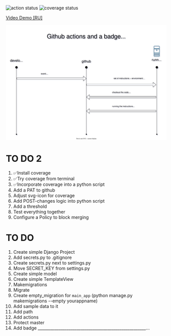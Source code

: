
![action status](https://github.com/Ke1neRz/github_actions_django/actions/workflows/github-actions-demo.yml/badge.svg)
![coverage status](https://gist.github.com/dvk-net/71796e1b5facbb81ddcc17b6bbc66fb9/raw/coverage.svg)

[Video Demo [RU]](https://youtu.be/0vYJbLEa_fs)

![diagram](github_actions.svg)

# TO DO 2

1. ✅Install coverage
2. ✅Try coverage from terminal
3. ✅Incorporate coverage into a python script
4. Add a PAT to github
5. Adjust svg-icon for coverage
1. Add POST-changes logic into python script 
6. Add a threshold
1. Test everything together
1. Configure a Policy to block merging

# TO DO

1. Create simple Django Project
1. Add secrets.py to .gitignore
1. Create secrets.py next to settings.py
1. Move SECRET_KEY from settings.py
1. Create simple model
1. Create simple TemplateView
1. Makemigrations
1. Migrate
1. Create empty_migration for `main_app` (python manage.py makemigrations --empty yourappname)
1. Add sample data to it
1. Add path
1. Add actions
1. Protect master
1. Add badge
_____________________________________________________...